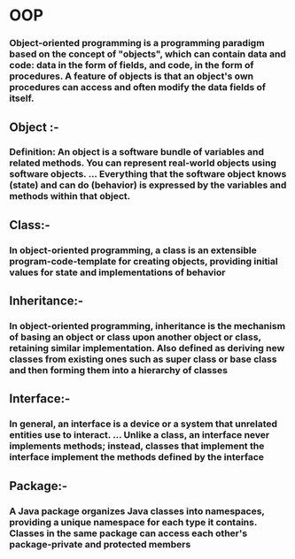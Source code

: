 # OOP
### Object-oriented programming is a programming paradigm based on the concept of "objects", which can contain data and code: data in the form of fields, and code, in the form of procedures. A feature of objects is that an object's own procedures can access and often modify the data fields of itself.

##  Object :-

### Definition: An object is a software bundle of variables and related methods. You can represent real-world objects using software objects. ... Everything that the software object knows (state) and can do (behavior) is expressed by the variables and methods within that object.

##  Class:-

### In object-oriented programming, a class is an extensible program-code-template for creating objects, providing initial values for state and implementations of behavior

##  Inheritance:-

### In object-oriented programming, inheritance is the mechanism of basing an object or class upon another object or class, retaining similar implementation. Also defined as deriving new classes from existing ones such as super class or base class and then forming them into a hierarchy of classes

## Interface:-


### In general, an interface is a device or a system that unrelated entities use to interact. ... Unlike a class, an interface never implements methods; instead, classes that implement the interface implement the methods defined by the interface

## Package:-

### A Java package organizes Java classes into namespaces, providing a unique namespace for each type it contains. Classes in the same package can access each other's package-private and protected members


